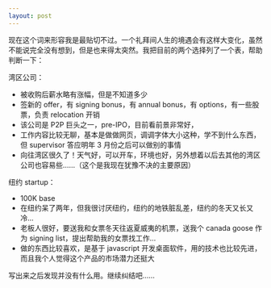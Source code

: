 ```yaml
---
layout: post
---
```


现在这个词来形容我是最贴切不过。一个礼拜间人生的境遇会有这样大变化，虽然不能说完全没有想到，但是也来得太突然。我把目前的两个选择列了一个表，帮助判断一下：

湾区公司：

- 被收购后薪水略有涨幅，但是不知道多少
- 签新的 offer，有 signing bonus，有 annual bonus，有 options，有一些股票，负责 relocation 开销
- 该公司是 P2P 巨头之一，pre-IPO，目前看前景非常好，
- 工作内容比较无聊，基本是做做网页，调调字体大小这种，学不到什么东西，但 supervisor 答应明年 3 月份之后可以做别的事情
- 向往湾区很久了！天气好，可以开车，环境也好，另外想着以后去其他的湾区公司也容易些……（这个是我现在犹豫不决的主要原因）

纽约 startup：

- 100K base
- 在纽约呆了两年，但我很讨厌纽约，纽约的地铁脏乱差，纽约的冬天又长又冷...
- 老板人很好，要送我和女票冬天往返夏威夷的机票，送我个 canada goose 作为 signing list，提出帮助我的女票找工作...
- 做的东西比较喜欢，是基于 javascript 开发桌面软件，用的技术也比较先进，而且我个人觉得这个产品的市场潜力还挺大

写出来之后发现并没有什么用。继续纠结吧……
